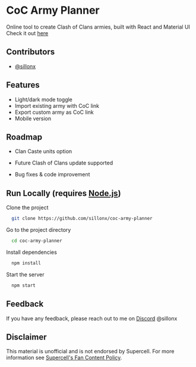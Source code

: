 
# CoC Army Planner

Online tool to create Clash of Clans armies, built with React and Material UI\
Check it out [here](https://sillonx.github.io/coc-army-planner/#/)


## Contributors

- [@sillonx](https://www.github.com/sillonx)


## Features

- Light/dark mode toggle
- Import existing army with CoC link
- Export custom army as CoC link
- Mobile version


## Roadmap

- Clan Caste units option

- Future Clash of Clans update supported

- Bug fixes & code improvement


## Run Locally (requires [Node.js](https://nodejs.org/en/download/))

Clone the project

```bash
  git clone https://github.com/sillonx/coc-army-planner
```

Go to the project directory

```bash
  cd coc-army-planner
```

Install dependencies

```bash
  npm install
```

Start the server

```bash
  npm start
```


## Feedback

If you have any feedback, please reach out to me on [Discord](https://discord.gg/NMXt8kz) @sillonx


## Disclaimer

This material is unofficial and is not endorsed by Supercell. For more information see [Supercell's Fan Content Policy](https://supercell.com/fan-content-policy).

